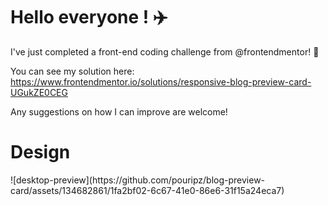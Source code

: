 # Hello everyone ! ✈️

I've just completed a front-end coding challenge from @frontendmentor! 🎉

You can see my solution here: https://www.frontendmentor.io/solutions/responsive-blog-preview-card-UGukZE0CEG

Any suggestions on how I can improve are welcome!

<h1>Design</h1> 
![desktop-preview](https://github.com/pouripz/blog-preview-card/assets/134682861/1fa2bf02-6c67-41e0-86e6-31f15a24eca7)
